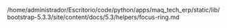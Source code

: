 /home/administrador/Escritorio/code/python/apps/maq_tech_erp/static/lib/bootstrap-5.3.3/site/content/docs/5.3/helpers/focus-ring.md